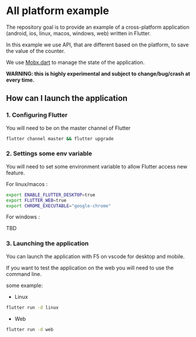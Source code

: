 # All platform example

The repository goal is to provide an example of a cross-platform application (android, ios, linux, macos, windows, web) written in Flutter.

In this example we use API, that are different based on the platform, to save the value of the counter.

We use [Mobx.dart](https://pub.dev/packages/mobx) to manage the state of the application.

**WARNING: this is highly experimental and subject to change/bug/crash at every time.**

## How can I launch the application

### 1. Configuring Flutter

You will need to be on the master channel of Flutter

```sh
flutter channel master && flutter upgrade
```

### 2. Settings some env variable

You will need to set some environment variable to allow Flutter access new feature.

For linux/macos :

```sh
export ENABLE_FLUTTER_DESKTOP=true
export FLUTTER_WEB=true
export CHROME_EXECUTABLE="google-chrome"
```

For windows :

TBD

### 3. Launching the application

You can launch the application with F5 on vscode for desktop and mobile.

If you want to test the application on the web you will need to use the command line.

some example:

- Linux
```sh
flutter run -d linux
```

- Web
```sh
flutter run -d web
```